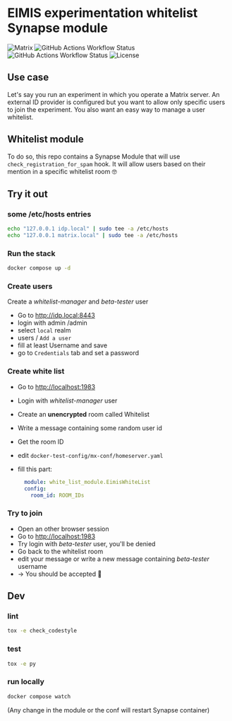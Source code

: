 # EIMIS experimentation whitelist Synapse module

![Matrix](https://img.shields.io/badge/matrix-000000?logo=Matrix&logoColor=white)
![GitHub Actions Workflow Status](https://img.shields.io/github/actions/workflow/status/eimis-ans/white-list-synapse-module/lint.yml?label=lint&logo=github)
![GitHub Actions Workflow Status](https://img.shields.io/github/actions/workflow/status/eimis-ans/white-list-synapse-module/test.yml?label=test&logo=github)
![License](https://img.shields.io/badge/license-Apache%202-blue.svg)

## Use case

Let's say you run an experiment in which you operate a Matrix server. An external ID provider is configured but you want to allow only specific users to join the experiment. You also want an easy way to manage a user whitelist.

## Whitelist module

To do so, this repo contains a Synapse Module that will use `check_registration_for_spam` hook. It will allow users based on their mention in a specific whitelist room 🤓

## Try it out

### some /etc/hosts entries

```bash
echo "127.0.0.1 idp.local" | sudo tee -a /etc/hosts
echo "127.0.0.1 matrix.local" | sudo tee -a /etc/hosts
```

### Run the stack

```bash
docker compose up -d
```

### Create users

Create a _whitelist-manager_ and _beta-tester_ user

- Go to <http://idp.local:8443>
- login with admin /admin
- select `local` realm
- users / `Add a user`
- fill at least Username and save
- go to `Credentials` tab and set a password

### Create white list

- Go to <http://localhost:1983>
- Login with _whitelist-manager_ user
- Create an **unencrypted** room called Whitelist
- Write a message containing some random user id
- Get the room ID
- edit `docker-test-config/mx-conf/homeserver.yaml`
- fill this part:
  
  ```yaml
    module: white_list_module.EimisWhiteList
    config:
      room_id: ROOM_IDs
  ```

### Try to join

- Open an other browser session
- Go to <http://localhost:1983>
- Try login with _beta-tester_ user, you'll be denied
- Go back to the whitelist room
- edit your message or write a new message containing _beta-tester_ username
- -> You should be accepted 🎉

## Dev

### lint

```bash
tox -e check_codestyle
```

### test

```bash
tox -e py
```

### run locally

```bash
docker compose watch
```

(Any change in the module or the conf will restart Synapse container)
